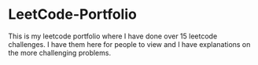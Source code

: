 # LeetCode-Portfolio
This is my leetcode portfolio where I have done over 15 leetcode challenges. I have them here for people to view and I have explanations on the more challenging problems.
